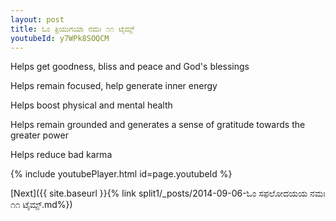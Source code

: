 ```yaml
---
layout: post
title: ಓಂ ತ್ರಿಯುಗಯಾ ನಮಃ ೧೧ ಟೈಮ್ಸ್
youtubeId: y7WPk8SOQCM
---
```

 
 
Helps get goodness, bliss and peace and God's blessings
 
Helps remain focused, help generate inner energy 
 
Helps boost physical and mental health 
 
Helps remain grounded and generates a sense of gratitude towards the greater power 
 
Helps reduce bad karma
 
 
 
 


{% include youtubePlayer.html id=page.youtubeId %}
 
[Next]({{ site.baseurl }}{% link  split1/_posts/2014-09-06-ಓಂ ಸಫಲೋದಯಯ ನಮಃ ೧೧ ಟೈಮ್ಸ್.md%})
 

